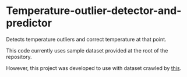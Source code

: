 # Temperature-outlier-detector-and-predictor
Detects temperature outliers and correct temperature at that point.

This code currently uses sample dataset provided at the root of the repository.

However, this project was developed to use with dataset crawled by <a href="https://github.com/ngudbhav/aws.imd.gov.in-dataset.git">this</a>.

